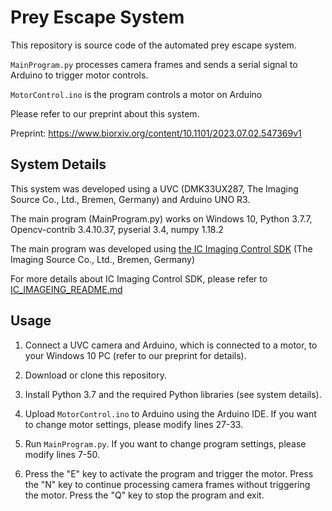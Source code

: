 # Prey Escape System

This repository is source code of the automated prey escape system.

`MainProgram.py` processes camera frames and sends a serial signal to Arduino to trigger motor controls.

`MotorControl.ino` is the program controls a motor on Arduino

Please refer to our preprint about this system.

Preprint: https://www.biorxiv.org/content/10.1101/2023.07.02.547369v1

## System Details

This system was developed using a UVC (DMK33UX287, The Imaging Source Co., Ltd., Bremen, Germany) and Arduino UNO R3. 

The main program (MainProgram.py) works on Windows 10, Python 3.7.7, Opencv-contrib 3.4.10.37, pyserial 3.4, numpy 1.18.2

The main program was developed using [the IC Imaging Control SDK](https://www.theimagingsource.com/en-jp/support/download/) (The Imaging Source Co., Ltd., Bremen, Germany)

For more details about IC Imaging Control SDK, please refer to [IC_IMAGEING_README.md](https://github.com/YuukiKawabata-Lab/PreyEscapeSystem/blob/main/IC_IMAGEING_README.md)

## Usage

1. Connect a UVC camera and Arduino, which is connected to a motor, to your Windows 10 PC (refer to our preprint for details).

2. Download or clone this repository.

3. Install Python 3.7 and the required Python libraries (see system details).

4. Upload `MotorControl.ino` to Arduino using the Arduino IDE. If you want to change motor settings, please modify lines 27-33.

5. Run `MainProgram.py`. If you want to change program settings, please modify lines 7-50.

6. Press the "E" key to activate the program and trigger the motor. Press the "N" key to continue processing camera frames without triggering the motor. Press the "Q" key to stop the program and exit.
